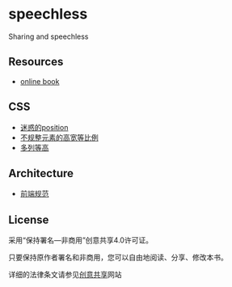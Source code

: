 # speechless
Sharing and speechless

## Resources
- [online book](http://ipluser.github.io/speechless/)

## CSS
- [迷惑的position](docs/css/position.md)
- [不规整元素的高宽等比例](docs/css/width-height-scale.md)
- [多列等高](docs/css/cols-equal-height.md)

## Architecture
 - [前端规范](#docs/architecture/frontend-conventions.md)

## License
采用“保持署名—非商用”创意共享4.0许可证。

只要保持原作者署名和非商用，您可以自由地阅读、分享、修改本书。

详细的法律条文请参见[创意共享](http://creativecommons.org/licenses/by-nc/4.0/)网站